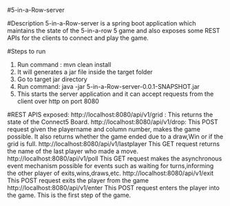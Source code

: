#5-in-a-Row-server

#Description
5-in-a-Row-server is a spring boot application which maintains the state of the 5-in-a-row 5 game and also exposes some REST
APIs for the clients to connect and play the game.

#Steps  to run
1. Run command : mvn clean install
2. It will generates a jar file inside the target folder 
2. Go to target jar directory
3. Run command: java -jar 5-in-a-Row-server-0.0.1-SNAPSHOT.jar
3. This starts the server application and it can accept requests from the client over http on port 8080

#REST APIS exposed:
    http://localhost:8080/api/v1/grid : This returns the state of the Connect5 Board.
	http://localhost:8080/api/v1/drop: This POST request given the playername and column number, makes the game possible. It
	also returns whether the game ended due to a draw,Win or if the grid is full.
	http://localhost:8080/api/v1/lastplayer
	This GET request returns the name of the last player who made a move.
	http://localhost:8080/api/v1/poll
	This GET request makes the asynchronous event mechanism possible for events such as waiting for turns,informing the
	other player of exits,wins,draws,etc.
	http://localhost:8080/api/v1/exit
	This POST request exits the player from the game
	http://localhost:8080/api/v1/enter
	This POST request enters the player into the game. This is the first step of the game.





